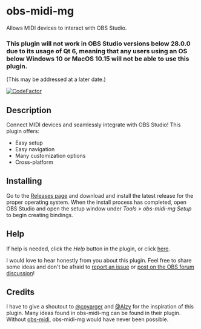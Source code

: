 # obs-midi-mg

Allows MIDI devices to interact with OBS Studio.

### This plugin will not work in OBS Studio versions below 28.0.0 due to its usage of Qt 6, meaning that any users using an OS below Windows 10 or MacOS 10.15 will not be able to use this plugin.
(This may be addressed at a later date.)

[![CodeFactor](https://www.codefactor.io/repository/github/nhielost/obs-midi-mg/badge)](https://www.codefactor.io/repository/github/nhielost/obs-midi-mg)

## Description

Connect MIDI devices and seamlessly integrate with OBS Studio! This plugin offers:
- Easy setup
- Easy navigation
- Many customization options
- Cross-platform

## Installing

Go to the [Releases page](https://github.com/nhielost/obs-midi-mg/releases) and download and install the latest release for the proper operating system. When the install process has completed, open OBS Studio and open the setup window under *Tools > obs-midi-mg Setup* to begin creating bindings.

## Help

If help is needed, click the *Help* button in the plugin, or click [here](HELP.md). 

I would love to hear honestly from you about this plugin. Feel free to share some ideas and don't be afraid to [report an issue](https://github.com/nhielost/obs-midi-mg/issues) or [post on the OBS forum discussion](https://obsproject.com/forum/threads/obs-midi-mg.158407/)!

## Credits

I have to give a shoutout to [@cpyarger](https://github.com/cpyarger) and [@Alzy](https://github.com/alzy) for the inspiration of this plugin. Many ideas found in obs-midi-mg can be found in their plugin. Without [obs-midi](https://github.com/cpyarger/obs-midi/), obs-midi-mg would have never been possible. 